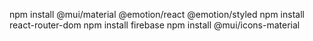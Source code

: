 npm install @mui/material @emotion/react @emotion/styled
npm install react-router-dom
 npm install firebase
 npm install @mui/icons-material
